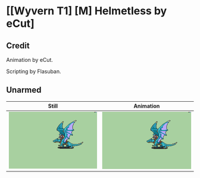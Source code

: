 # [\[Wyvern T1\] \[M\] Helmetless by eCut]

## Credit

Animation by eCut.

Scripting by Flasuban.
	
## Unarmed

| Still | Animation |
| :---: | :-------: |
| ![Unarmed still](./Unarmed_000.png) | ![Unarmed animation](./Unarmed.gif) |
